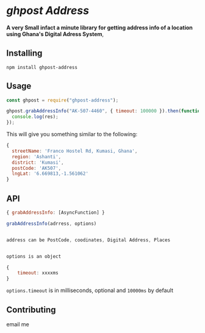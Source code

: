 # _ghpost Address_

**A very Small infact a minute library for getting address info of a location using Ghana's Digital Adress System**,

## Installing

```shell
npm install ghpost-address
```

## Usage

```js
const ghpost = require("ghpost-address");

ghpost.grabAddressInfo("AK-507-4460", { timeout: 100000 }).then(function (res) {
  console.log(res);
});
```

This will give you something similar to the following:

```js
{
  streetName: 'Franco Hostel Rd, Kumasi, Ghana',
  region: 'Ashanti',
  district: 'Kumasi',
  postCode: 'AK507',
  lngLat: '6.669813,-1.561062'
}

```

## API

```js
{ grabAddressInfo: [AsyncFunction] }

grabAddressInfo(adrress, options)


address can be PostCode, coodinates, Digital Address, Places


options is an object

{
	timeout: xxxxms
}


```

`options.timeout` is in milliseconds, optional and `10000ms` by default

## Contributing

email me
